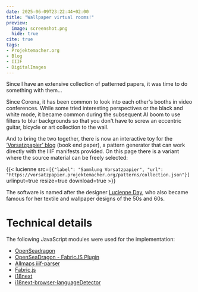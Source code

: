 ```yaml
---
date: 2025-06-09T23:22:44+02:00
title: "Wallpaper virtual rooms!"
preview:
  image: screenshot.png
  hide: true
cite: true
tags:
- Projektemacher.org
- Blog
- IIIF
- DigitalImages
---
```


Since I have an extensive collection of patterned papers, it was time to do something with them...

<!--more-->
Since Corona, it has been common to look into each other's booths in video conferences. While some tried interesting perspectives or the black and white mode, it became common during the subsequent AI boom to use filters to blur backgrounds so that you don't have to screw an eccentric guitar, bicycle or art collection to the wall.

And to bring the two together, there is now an interactive toy for the [‘Vorsatzpapier’ blog](https://vorsatzpapier.projektemacher.org/generator/) (book end paper), a pattern generator that can work directly with the IIIF manifests provided. On this page there is a variant where the source material can be freely selected:

{{< lucienne src=`[{"label": "Sammlung Vorsatzpapier", "url": "https://vorsatzpapier.projektemacher.org/patterns/collection.json"}]` urlinput=true resize=true download=true >}}

The software is named after the designer [Lucienne Day](https://en.wikipedia.org/wiki/Lucienne_Day), who also became famous for her textile and wallpaper designs of the 50s and 60s.


# Technical details

The following JavaScript modules were used for the implementation:
* [OpenSeadragon](https://openseadragon.github.io/)
* [OpenSeaDragon - FabricJS Plugin](https://github.com/brunoocastro/openseadragon-fabric)
* [Allmaps iiif-parser](https://allmaps.org/)
* [Fabric.js](https://fabricjs.com/)
* [i18next](https://www.i18next.com/)
* [i18next-browser-languageDetector](https://github.com/i18next/i18next-browser-languageDetector)
